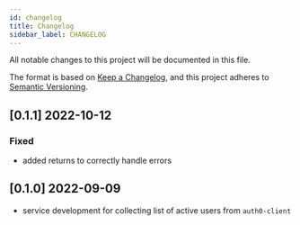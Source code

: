 ```yaml
---
id: changelog
title: Changelog
sidebar_label: CHANGELOG
---
```

All notable changes to this project will be documented in this file.

The format is based on [Keep a Changelog](https://keepachangelog.com/en/1.0.0/),
and this project adheres to [Semantic Versioning](https://semver.org/spec/v2.0.0.html).

## [0.1.1] 2022-10-12

### Fixed

- added returns to correctly handle errors

## [0.1.0] 2022-09-09

- service development for collecting list of active users from `auth0-client`
